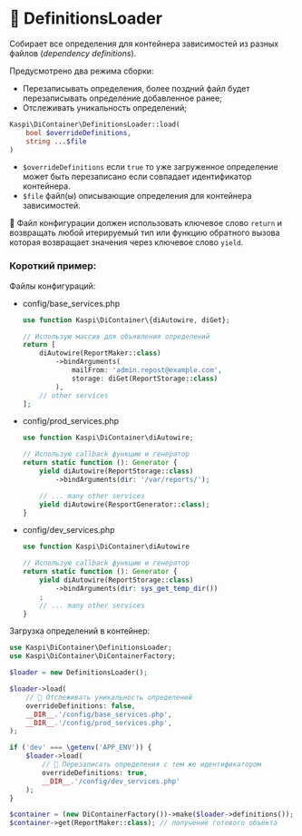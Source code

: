 # 📂 DefinitionsLoader
Собирает все определения для контейнера зависимостей из разных файлов (_dependency definitions_).

Предусмотрено два режима сборки:

- Перезаписывать определения, более поздний файл будет перезаписывать определение добавленное ранее;
- Отслеживать уникальность определений;

```php
Kaspi\DiContainer\DefinitionsLoader::load(
    bool $overrideDefinitions,
    string ...$file
)
```
- `$overrideDefinitions` если `true` то уже загруженное определение может быть перезаписано если совпадает идентификатор контейнера.
- `$file` файл(ы) описывающие определения для контейнера зависимостей.

🚩 Файл конфигурации должен использовать ключевое слово `return` и возвращать любой
итерируемый тип или функцию обратного вызова которая возвращает значения через
ключевое слово `yield`.


### Короткий пример:
Файлы конфигураций:
- config/base_services.php
    ```php
    use function Kaspi\DiContainer\{diAutowire, diGet};
    
    // Использую массив для объявления определений
    return [
        diAutowire(ReportMaker::class)
            ->bindArguments(
                mailFrom: 'admin.repost@example.com',
                storage: diGet(ReportStorage::class)
            ),
        // other services
    ];
    ```
- config/prod_services.php
    ```php
    use function Kaspi\DiContainer\diAutowire;
    
    // Использую callback функцию и генератор
    return static function (): Generator {
        yield diAutowire(ReportStorage::class)
            ->bindArguments(dir: '/var/reports/');
    
        // ... many other services
        yield diAutowire(ResportGenerator::class);
    }
    ```
- config/dev_services.php
    ```php
    use function Kaspi\DiContainer\diAutowire
    
    // Использую callback функцию и генератор
    return static function (): Generator {
        yield diAutowire(ReportStorage::class)
            ->bindArguments(dir: sys_get_temp_dir())
        ;
        // ... many other services
    }
    ```
Загрузка определений в контейнер:
```php
use Kaspi\DiContainer\DefinitionsLoader;
use Kaspi\DiContainer\DiContainerFactory;

$loader = new DefinitionsLoader();

$loader->load(
    // 🚩 Отслеживать уникальность определений
    overrideDefinitions: false,
    __DIR__.'/config/base_services.php',
    __DIR__.'/config/prod_services.php',
);

if ('dev' === \getenv('APP_ENV')) {
    $loader->load(
        // 🚩 Перезаписать определения с тем же идентификатором
        overrideDefinitions: true,
        __DIR__.'/config/dev_services.php'
    );
}

$container = (new DiContainerFactory())->make($loader->definitions());
$container->get(ReportMaker::class); // получение готового объекта
```
